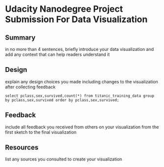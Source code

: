 # Udacity Nanodegree Project Submission For Data Visualization
## Summary 
in no more than 4 sentences, briefly introduce your data visualization and add any context that can help readers understand it

## Design
explain any design choices you made including changes to the visualization after collecting feedback

	select pclass,sex,survived,count(*) from titanic_training_data group by pclass,sex,survived order by pclass,sex,survived;

## Feedback 
include all feedback you received from others on your visualization from the first sketch to the final visualization

## Resources 
list any sources you consulted to create your visualization
